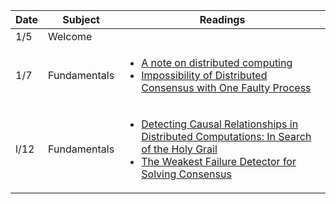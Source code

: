 | Date | Subject | Readings |
|------|-----|------|
|1/5 | Welcome | |
| 1/7 | Fundamentals |<ul><li> [A note on distributed computing](http://theory.stanford.edu/people/jcm/cs358-96/spring-os.ps) </li> <li> [Impossibility of Distributed Consensus with One Faulty Process](https://groups.csail.mit.edu/tds/papers/Lynch/jacm85.pdf)</li></ul>|
| l/12 | Fundamentals |<ul><li>[Detecting Causal Relationships in Distributed Computations: In Search of the Holy Grail](https://www.vs.inf.ethz.ch/publ/papers/holygrail.pdf)</li><li>[The Weakest Failure Detector for Solving Consensus](http://www.cs.utexas.edu/~lorenzo/corsi/cs380d/papers/p685-chandra.pdf)</li></ul> |
